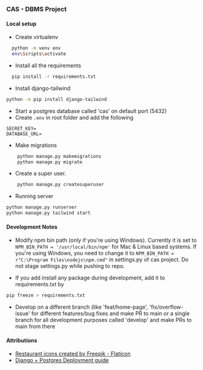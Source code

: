 ### CAS - DBMS Project

#### Local setup

- Create virtualenv

```bash
  python -m venv env
  env\Scripts\activate
```

- Install all the requirements

```bash
  pip install -r requirements.txt
```

- Install django-tailwind

```bash
python -m pip install django-tailwind
```

- Start a postgres database called 'cas' on default port (5432)
- Create `.env` in root folder and add the following

```env
SECRET_KEY=
DATABASE_URL=
```

- Make migrations

```bash
    python manage.py makemigrations
    python manage.py migrate
```

- Create a super user.

```bash
    python manage.py createsuperuser
```

- Running server

```bash
python manage.py runserver
python manage.py tailwind start
```

#### Development Notes

- Modify npm bin path (only if you're using Windows). Currently it is set to `NPM_BIN_PATH = '/usr/local/bin/npm'` for Mac & Linux based systems. If you're using Windows, you need to change it to `NPM_BIN_PATH = r"C:\Program Files\nodejs\npm.cmd"` in settings.py of cas project. Do not stage settings.py while pushing to repo.

- If you add install any package during development, add it to requirements.txt by

```bash
pip freeze > requirements.txt
```

- Develop on a different branch (like 'feat/home-page', 'fix/overflow-issue' for different features/bug fixes and make PR to main or a single branch for all development purposes called 'develop' and make PRs to main from there

#### Attributions

- [Restaurant icons created by Freepik - Flaticon](https://www.flaticon.com/free-icons/restaurant)
- [Django + Postgres Deployment guide](https://devpress.csdn.net/postgresql/62f4d8b8c6770329307fa54e.html)